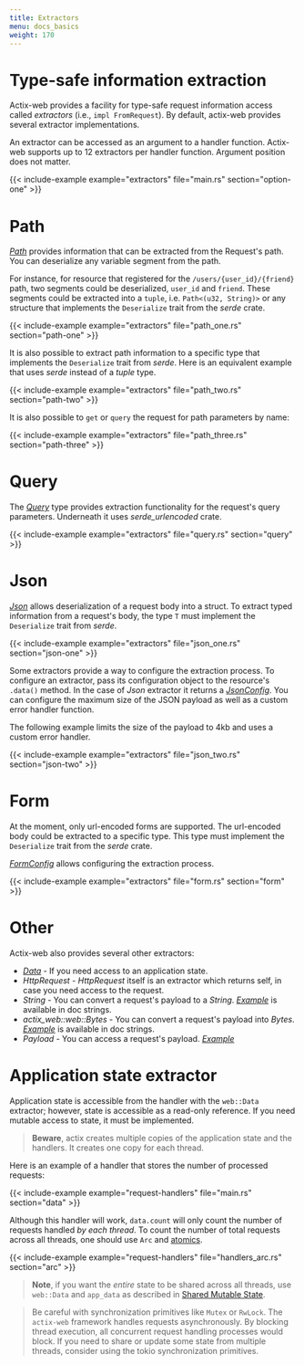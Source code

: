 ```yaml
---
title: Extractors
menu: docs_basics
weight: 170
---
```


# Type-safe information extraction

Actix-web provides a facility for type-safe request information access called _extractors_ (i.e., `impl FromRequest`). By default, actix-web provides several extractor implementations.

An extractor can be accessed as an argument to a handler function. Actix-web supports up to 12 extractors per handler function. Argument position does not matter.

{{< include-example example="extractors" file="main.rs" section="option-one" >}}

# Path

[_Path_][pathstruct] provides information that can be extracted from the Request's path. You can deserialize any variable segment from the path.

For instance, for resource that registered for the `/users/{user_id}/{friend}` path, two segments could be deserialized, `user_id` and `friend`. These segments could be extracted into a `tuple`, i.e. `Path<(u32, String)>` or any structure that implements the `Deserialize` trait from the _serde_ crate.

{{< include-example example="extractors" file="path_one.rs" section="path-one" >}}

It is also possible to extract path information to a specific type that implements the `Deserialize` trait from _serde_. Here is an equivalent example that uses _serde_ instead of a _tuple_ type.

{{< include-example example="extractors" file="path_two.rs" section="path-two" >}}

It is also possible to `get` or `query` the request for path parameters by name:

{{< include-example example="extractors" file="path_three.rs" section="path-three" >}}

# Query

The [_Query_][querystruct] type provides extraction functionality for the request's query parameters. Underneath it uses _serde_urlencoded_ crate.

{{< include-example example="extractors" file="query.rs" section="query" >}}

# Json

[_Json_][jsonstruct] allows deserialization of a request body into a struct. To extract typed information from a request's body, the type `T` must implement the `Deserialize` trait from _serde_.

{{< include-example example="extractors" file="json_one.rs" section="json-one" >}}

Some extractors provide a way to configure the extraction process. To configure an extractor, pass its configuration object to the resource's `.data()` method. In the case of _Json_ extractor it returns a [_JsonConfig_][jsonconfig]. You can configure the maximum size of the JSON payload as well as a custom error handler function.

The following example limits the size of the payload to 4kb and uses a custom error handler.

{{< include-example example="extractors" file="json_two.rs" section="json-two" >}}

# Form

At the moment, only url-encoded forms are supported. The url-encoded body could be extracted to a specific type. This type must implement the `Deserialize` trait from the _serde_ crate.

[_FormConfig_][formconfig] allows configuring the extraction process.

{{< include-example example="extractors" file="form.rs" section="form" >}}

# Other

Actix-web also provides several other extractors:

- [_Data_][datastruct] - If you need access to an application state.
- _HttpRequest_ - _HttpRequest_ itself is an extractor which returns self, in case you need access to the request.
- _String_ - You can convert a request's payload to a _String_. [_Example_][stringexample] is available in doc strings.
- _actix_web::web::Bytes_ - You can convert a request's payload into _Bytes_. [_Example_][bytesexample] is available in doc strings.
- _Payload_ - You can access a request's payload. [_Example_][payloadexample]

# Application state extractor

Application state is accessible from the handler with the `web::Data` extractor; however, state is accessible as a read-only reference. If you need mutable access to state, it must be implemented.

> **Beware**, actix creates multiple copies of the application state and the handlers. It creates one copy for each thread.

Here is an example of a handler that stores the number of processed requests:

{{< include-example example="request-handlers" file="main.rs" section="data" >}}

Although this handler will work, `data.count` will only count the number of requests handled _by each thread_. To count the number of total requests across all threads, one should use `Arc` and [atomics][atomics].

{{< include-example example="request-handlers" file="handlers_arc.rs" section="arc" >}}

> **Note**, if you want the _entire_ state to be shared across all threads, use `web::Data` and `app_data` as described in [Shared Mutable State][shared_mutable_state].

> Be careful with synchronization primitives like `Mutex` or `RwLock`. The `actix-web` framework handles requests asynchronously. By blocking thread execution, all concurrent request handling processes would block. If you need to share or update some state from multiple threads, consider using the tokio synchronization primitives.

[pathstruct]: https://docs.rs/actix-web/4/actix_web/dev/struct.Path.html
[querystruct]: https://docs.rs/actix-web/4/actix_web/web/struct.Query.html
[jsonstruct]: https://docs.rs/actix-web/4/actix_web/web/struct.Json.html
[jsonconfig]: https://docs.rs/actix-web/4/actix_web/web/struct.JsonConfig.html
[formconfig]: https://docs.rs/actix-web/4/actix_web/web/struct.FormConfig.html
[datastruct]: https://docs.rs/actix-web/4/actix_web/web/struct.Data.html
[stringexample]: https://docs.rs/actix-web/4/actix_web/trait.FromRequest.html#example-2
[bytesexample]: https://docs.rs/actix-web/4/actix_web/trait.FromRequest.html#example-4
[payloadexample]: https://docs.rs/actix-web/4/actix_web/web/struct.Payload.html
[actix]: https://actix.github.io/actix/actix/
[atomics]: https://doc.rust-lang.org/std/sync/atomic/
[shared_mutable_state]: ../application#shared-mutable-state
